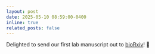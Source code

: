 ```yaml
---
layout: post
date: 2025-05-10 08:59:00-0400
inline: true
related_posts: false
---
```


Delighted to send our first lab manuscript out to [bioRxiv](https://www.biorxiv.org/content/10.1101/2025.05.19.654961v1)! :tada: